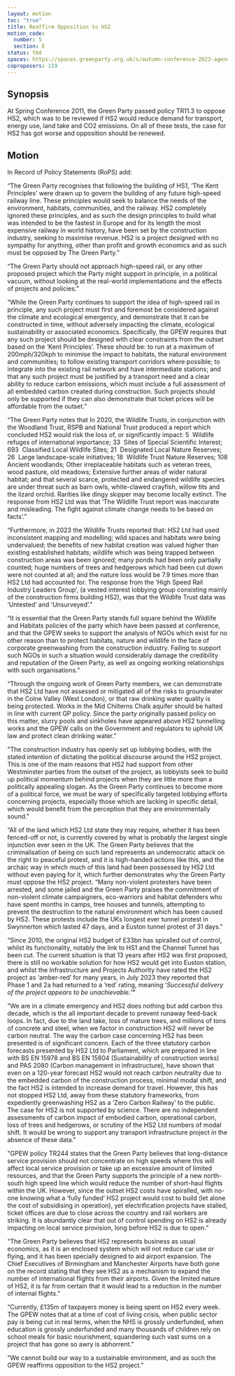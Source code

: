 ```yaml
---
layout: motion
toc: "true"
title: Reaffirm Opposition to HS2
motion_code:
  number: 5
  section: E
status: tbd
spaces: https://spaces.greenparty.org.uk/s/autumn-conference-2023-agenda-forum/post/post/view?id=11193
coproposers: 119
---
```

## Synopsis

At Spring Conference 2011, the Green Party passed policy TR11.3 to oppose HS2, which was to be reviewed if HS2 would reduce demand for transport, energy use, land take and CO2 emissions. On all of these tests, the case for HS2 has got worse and opposition should be renewed.

## M﻿otion

In Record of Policy Statements (RoPS) add:

“The Green Party recognises that following the building of HS1, ‘The Kent Principles’ were drawn up to govern the building of any future high-speed railway line. These principles would seek to balance the needs of the environment, habitats, communities, and the railway. HS2 completely ignored these principles, and as such the design principles to build what was intended to be the fastest in Europe and for its length the most expensive railway in world history, have been set by the construction industry, seeking to maximise revenue. HS2 is a project designed with no sympathy for anything, other than profit and growth economics and as such must be opposed by The Green Party.”

“The Green Party should not approach high-speed rail, or any other proposed project which the Party might support in principle, in a political vacuum, without looking at the real-world implementations and the effects of projects and policies.”

“While the Green Party continues to support the idea of high-speed rail in principle, any such project must first and foremost be considered against the climate and ecological emergency, and demonstrate that it can be constructed in time, without adversely impacting the climate, ecological sustainability or associated economics. Specifically, the GPEW requires that any such project should be designed with clear constraints from the outset based on the ‘Kent Principles’. These should be: to run at a maximum of 200mph/320kph to minimise the impact to habitats, the natural environment and communities; to follow existing transport corridors where possible; to integrate into the existing rail network and have intermediate stations; and that any such project must be justified by a transport need and a clear ability to reduce carbon emissions, which must include a full assessment of all embedded carbon created during construction. Such projects should only be supported if they can also demonstrate that ticket prices will be affordable from the outset.”

“The Green Party notes that In 2020, the Wildlife Trusts, in conjunction with the Woodland Trust, RSPB and National Trust produced a report which concluded HS2 would risk the loss of, or significantly impact: 5  Wildlife refuges of international importance; 33  Sites of Special Scientific Interest; 693  Classified Local Wildlife Sites; 21  Designated Local Nature Reserves; 26  Large landscape-scale initiatives; 18  Wildlife Trust Nature Reserves; 108 Ancient woodlands; Other irreplaceable habitats such as veteran trees, wood pasture, old meadows; Extensive further areas of wider natural habitat; and that several scarce, protected and endangered wildlife species are under threat such as barn owls, white-clawed crayfish, willow tits and the lizard orchid. Rarities like dingy skipper may become locally extinct. The response from HS2 Ltd was that ‘The Wildlife Trust report was inaccurate and misleading. The fight against climate change needs to be based on facts’.”

“Furthermore, in 2023 the Wildlife Trusts reported that: HS2 Ltd had used inconsistent mapping and modelling; wild spaces and habitats were being undervalued; the benefits of new habitat creation was valued higher than existing established habitats; wildlife which was being trapped between construction areas was been ignored; many ponds had been only partially counted; huge numbers of trees and hedgerows which had been cut down were not counted at all; and the nature loss would be 7.9 times more than HS2 Ltd had accounted for. The response from the ‘High Speed Rail Industry Leaders Group’, (a vested interest lobbying group consisting mainly of the construction firms building HS2), was that the Wildlife Trust data was ‘Untested’ and ‘Unsurveyed’.”

“It is essential that the Green Party stands full square behind the Wildlife and Habitats policies of the party which have been passed at conference, and that the GPEW seeks to support the analysis of NGOs which exist for no other reason than to protect habitats, nature and wildlife in the face of corporate greenwashing from the construction industry. Failing to support such NGOs in such a situation would considerably damage the credibility and reputation of the Green Party, as well as ongoing working relationships with such organisations.”

“Through the ongoing work of Green Party members, we can demonstrate that HS2 Ltd have not assessed or mitigated all of the risks to groundwater in the Colne Valley (West London), or that raw drinking water quality is being protected. Works in the Mid Chilterns Chalk aquifer should be halted in line with current GP policy. Since the party originally passed policy on this matter, slurry pools and sinkholes have appeared above HS2 tunnelling works and the GPEW calls on the Government and regulators to uphold UK law and protect clean drinking water.”

"The construction industry has openly set up lobbying bodies, with the stated intention of dictating the political discourse around the HS2 project. This is one of the main reasons that HS2 had support from other Westminster parties from the outset of the project, as lobbyists seek to build up political momentum behind projects when they are little more than a politically appealing slogan. As the Green Party continues to become more of a political force, we must be wary of specifically targeted lobbying efforts concerning projects, especially those which are lacking in specific detail, which would benefit from the perception that they are environmentally sound."

“All of the land which HS2 Ltd state they may require, whether it has been fenced-off or not, is currently covered by what is probably the largest single injunction ever seen in the UK. The Green Party believes that the criminalisation of being on such land represents an undemocratic attack on the right to peaceful protest, and it is high-handed actions like this, and the archaic way in which much of this land had been possessed by HS2 Ltd without even paying for it, which further demonstrates why the Green Party must oppose the HS2 project. “Many non-violent protesters have been arrested, and some jailed and the Green Party praises the commitment of non-violent climate campaigners, eco-warriors and habitat defenders who have spent months in camps, tree houses and tunnels, attempting to prevent the destruction to the natural environment which has been caused by HS2. These protests include the UKs longest ever tunnel protest in Swynnerton which lasted 47 days, and a Euston tunnel protest of 31 days.”

“Since 2010, the original HS2 budget of £33bn has spiralled out of control, whilst its functionality, notably the link to HS1 and the Channel Tunnel has been cut. The current situation is that 13 years after HS2 was first proposed, there is still no workable solution for how HS2 would get into Euston station, and whilst the Infrastructure and Projects Authority have rated the HS2 project as ‘amber-red’ for many years, in July 2023 they reported that Phase 1 and 2a had returned to a ‘red’ rating, meaning ‘*Successful delivery of the project appears to be unachievable.*’**”**

“We are in a climate emergency and HS2 does nothing but add carbon this decade, which is the all important decade to prevent runaway feed-back loops. In fact, due to the land take, loss of mature trees, and millions of tons of concrete and steel, when we factor in construction HS2 will never be carbon neutral. The way the carbon case concerning HS2 has been presented is of significant concern. Each of the three statutory carbon forecasts presented by HS2 Ltd to Parliament, which are prepared in line with BS EN 15978 and BS EN 15804 (Sustainability of construction works) and PAS 2080 (Carbon management in infrastructure), have shown that even on a 120-year forecast HS2 would not reach carbon neutrality due to the embedded carbon of the construction process, minimal modal shift, and the fact HS2 is intended to increase demand for travel. However, this has not stopped HS2 Ltd, away from these statutory frameworks, from expediently greenwashing HS2 as a ‘Zero Carbon Railway’ to the public. The case for HS2 is not supported by science. There are no independent assessments of carbon impact of embodied carbon, operational carbon, loss of trees and hedgerows, or scrutiny of the HS2 Ltd numbers of modal shift. It would be wrong to support any transport infrastructure project in the absence of these data.”

"GPEW policy TR244 states that the Green Party believes that long-distance service provision should not concentrate on high speeds where this will affect local service provision or take up an excessive amount of limited resources, and that the Green Party supports the principle of a new north-south high speed line which would reduce the number of short-haul flights within the UK. However, since the outset HS2 costs have spiralled, with no-one knowing what a ‘fully funded’ HS2 project would cost to build (let alone the cost of subsidising in operation), yet electrification projects have stalled, ticket offices are due to close across the country and rail workers are striking. It is abundantly clear that out of control spending on HS2 is already impacting on local service provision, long before HS2 is due to open.”

“The Green Party believes that HS2 represents business as usual economics, as it is an enclosed system which will not reduce car use or flying, and it has been specially designed to aid airport expansion. The Chief Executives of Birmingham and Manchester Airports have both gone on the record stating that they see HS2 as a mechanism to expand the number of international flights from their airports. Given the limited nature of HS2, it is far from certain that it would lead to a reduction in the number of internal flights.”

“Currently, £135m of taxpayers money is being spent on HS2 every week. The GPEW notes that at a time of cost of living crisis, when public sector pay is being cut in real terms, when the NHS is grossly underfunded, when education is grossly underfunded and many thousands of children rely on school meals for basic nourishment, squandering such vast sums on a project that has gone so awry is abhorrent.”

“We cannot build our way to a sustainable environment, and as such the GPEW reaffirms opposition to the HS2 project.”